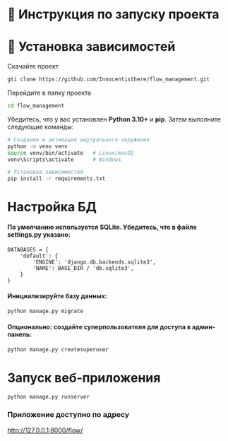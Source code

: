# 📘 Инструкция по запуску проекта

# 🔧 Установка зависимостей

Скачайте проект
```bash
gti clone https://github.com/Innocentisthere/flow_management.git
```

Перейдите в папку проекта
```bash
cd flow_management
```

Убедитесь, что у вас установлен **Python 3.10+** и **pip**. Затем выполните следующие команды:

```bash
# Создание и активация виртуального окружения
python -m venv venv
source venv/bin/activate   # Linux/macOS
venv\Scripts\activate      # Windows

# Установка зависимостей
pip install -r requirements.txt
```

# Настройка БД
#### По умолчанию используется SQLite. Убедитесь, что в файле settings.py указано:
```
DATABASES = {
    'default': {
        'ENGINE': 'django.db.backends.sqlite3',
        'NAME': BASE_DIR / 'db.sqlite3',
    }
}
```
#### Инициализируйте базу данных:
```bash
python manage.py migrate
```

#### Опционально: создайте суперпользователя для доступа в админ-панель:
```bash
python manage.py createsuperuser
```

# Запуск веб-приложения
```bash
python manage.py runserver
```
### Приложение доступно по адресу
http://127.0.0.1:8000/flow/
